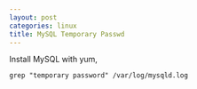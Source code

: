 ```yaml
---
layout: post
categories: linux
title: MySQL Temporary Passwd 
---
```


Install MySQL with yum, 

```
grep "temporary password" /var/log/mysqld.log
```

